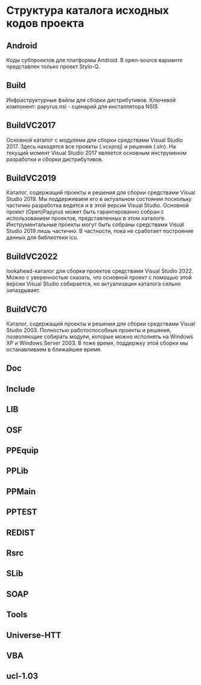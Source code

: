 # Структура каталога исходных кодов проекта

## Android
Коды субпроектов для платформы Android. В open-source варианте представлен только проект Stylo-Q.
## Build
Инфраструктурные файлы для сборки дистрибутивов. Ключевой компонент: papyrus.nsi - сценарий для инсталлятора NSIS
## BuildVC2017
Основной каталог с модулями для сборки средствами Visual Studio 2017. Здесь находятся все проекты (.vcxproj) и решения (.sln).
На текущий момент Visual Studio 2017 является основным инструменом разработки и сборки дистрибутивов.
## BuildVC2019
Каталог, содержащий проекты и решения для сборки средствами Visual Studio 2019. Мы поддерживаем его в актуальном состоянии поскольку
частично разработка ведется и в этой версии Visual Studio. Основной проект (Open)Papyrus может быть гарантированно собран с использованием
проектов, представленных в этом каталоге. Инструментальные проекты могут быть собраны средствами Visual Studio 2019 лишь частично.
В частности, пока не сработает построение данных для библиотеки icu.
## BuildVC2022
lookahead-каталог для сборки проектов средствами Visual Studio 2022. Можно с уверенностью сказать, что основной проект с помощью этой версии
Visual Studio собирается, но актуализации каталога сильно запаздывает.
## BuildVC70
Каталог, содержащий проекты и решения для сборки средствами Visual Studio 2003. Полностью работоспособные проекты и решения, позволяющие
собирать модули, которые можно исполнять на Windows XP и Windows Server 2003. В тоже время, поддержку этой сборки мы останавливаем в ближайшее время.
## Doc
## Include
## LIB
## OSF
## PPEquip
## PPLib
## PPMain
## PPTEST
## REDIST
## Rsrc
## SLib
## SOAP
## Tools
## Universe-HTT
## VBA
## ucl-1.03
